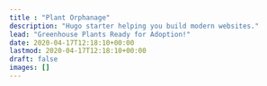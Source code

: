 ```yaml
---
title : "Plant Orphanage"
description: "Hugo starter helping you build modern websites."
lead: "Greenhouse Plants Ready for Adoption!"
date: 2020-04-17T12:18:10+00:00
lastmod: 2020-04-17T12:18:10+00:00
draft: false
images: []
---
```

